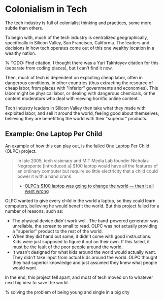 # Colonialism in Tech
The tech industry is full of colonialist thinking and practices, some more subtle than others.

To begin with, much of the tech industry is centralized geographically, specifically in Silicon Valley, San Francisco, California. The leaders and decisions in how tech operates come out of this one wealthy location in a wealthy nation.

% TODO: Find citation, I thought there was a Yuri Takhteyev citation for this (separate from coding places), but I can't find it now.

Then, much of tech is dependent on exploiting cheap labor, often in dangerous conditions, in other countries (thus extracting the resource of cheap labor, from places with "inferior" governments and economies). This labor might be physical labor, or dealing with dangerous chemicals, or the content moderators who deal with viewing horrific online content.

Tech industry leaders in Silicon Valley then take what they made with exploited labor, and sell it around the world, feeling good about themselves, believing they are benefitting the world with their "superior" products.

## Example: One Laptop Per Child
An example of how this can play out, is the failed [One Laptop Per Child](https://en.wikipedia.org/wiki/One_Laptop_per_Child) (OLPC) project.

> In late 2005, tech visionary and MIT Media Lab founder Nicholas Negroponte [introduced a] $100 laptop would have all the features of an ordinary computer but require so little electricity that a child could power it with a hand crank
>
> - [OLPC’s $100 laptop was going to change the world — then it all went wrong](https://www.theverge.com/2018/4/16/17233946/olpcs-100-laptop-education-where-is-it-now)

OLPC wanted to give every child in the world a laptop, so they could learn computers, believing he would benefit the world. But this project failed for a number of reasons, such as:
- The physical device didn't work well. The hand-powered generator was unreliable, the screen to small to read. OLPC was not actually providing a "superior" product to the rest of the world.
- When they did hand out some, it didn't come with good instructions. Kids were just supposed to figure it out on their own. If this failed, it must be the fault of the poor people around the world.
- It wasn't designed for what kids around the world would actually want. They didn't take input from actual kids around the world. OLPC thought they had superior knowledge and just assumed they knew what people would want.

In the end, this project fell apart, and most of tech moved on to whatever next big idea to save the world.

% solving the problem of being young and single in a big city
